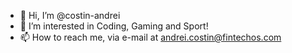 - 👋 Hi, I’m @costin-andrei
- 👀 I’m interested in Coding, Gaming and Sport!
- 📫 How to reach me, via e-mail at andrei.costin@fintechos.com

<!---
costin-andrei/costin-andrei is a ✨ special ✨ repository because its `README.md` (this file) appears on your GitHub profile.
You can click the Preview link to take a look at your changes.
--->

